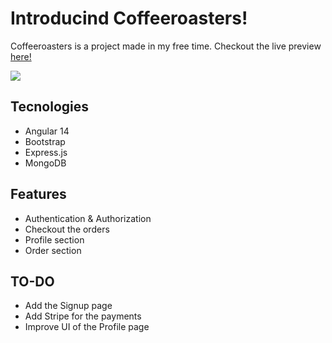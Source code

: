 <h1>Introducind Coffeeroasters!</h1>
<p>Coffeeroasters is a project made in my free time. Checkout the live preview <a href="https://cofferoasters-danielrrapi.netlify.app/" target="_blank">here!</a></p>
<img src="https://firebasestorage.googleapis.com/v0/b/portfolio-d9915.appspot.com/o/coffeeroaster_desktop_preview.png?alt=media&token=76864f80-78ab-4f61-8c76-873caea6bab6">
<h2>Tecnologies</h2>
<ul>
  <li>Angular 14</li>
  <li>Bootstrap</li>
  <li>Express.js</li>
  <li>MongoDB</li>
</ul>
<h2>Features</h2>
<ul>
  <li>Authentication & Authorization</li>
  <li>Checkout the orders</li>
  <li>Profile section</li>
  <li>Order section</li>
</ul>
<h2>TO-DO</h2>
<ul>
  <li>Add the Signup page</li>
  <li>Add Stripe for the payments</li>
  <li>Improve UI of the Profile page</li>
</ul>

